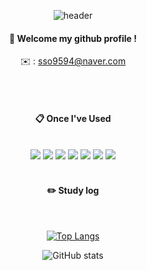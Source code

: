 <div align="center"> 

![header](https://capsule-render.vercel.app/api?type=cylinder&color=000000&height=150&section=header&text=SeungYoung&fontColor=ffffff&fontSize=70&animation=fadeIn&fontAlignY=55&desc=%20&descAlignY=62&descAlign=62)
  
####  :wave: Welcome my github profile !

✉️ : sso9594@naver.com

 <br/>
 <br/>
  
####  :clipboard: Once I've Used 
  
 <br/>
  
<img src="https://img.shields.io/badge/JAVA-007396?style=for-the-badge&logo=Java&logoColor=white">
<img src="https://img.shields.io/badge/Spring-6DB33F?style=for-the-badge&logo=Spring&logoColor=white">
<img src="https://img.shields.io/badge/python-3776AB?style=for-the-badge&logo=python&logoColor=white">
<img src="https://img.shields.io/badge/MySQL-4479A1?style=for-the-badge&logo=MySQL&logoColor=white">
<img src="https://img.shields.io/badge/docker-2496ED?style=for-the-badge&logo=docker&logoColor=white">
<img src="https://img.shields.io/badge/azuredevops-0078D7?style=for-the-badge&logo=azuredevops&logoColor=white">
<img src="https://img.shields.io/badge/github-181717?style=for-the-badge&logo=github&logoColor=white"> 
   <br/>
   <br/>
 
#### :pencil2: Study log
 
  <br/>
  
[![Top Langs](https://github-readme-stats.vercel.app/api/top-langs/?username=sso9594&layout=compact)](https://github.com/anuraghazra/github-readme-stats)
  
![GitHub stats](https://github-readme-stats.vercel.app/api?username=sso9594&show_icons=true&theme=radical)</div>
